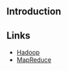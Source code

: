 ## Introduction




## Links

- [Hadoop](/docs/CS/Java/Hadoop/Hadoop.md)
- [MapReduce](/docs/CS/Distributed/MapReduce.md)